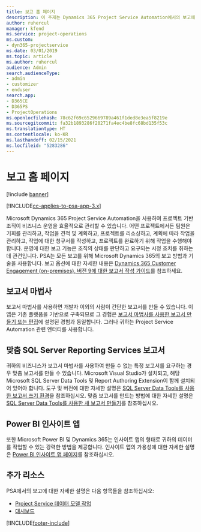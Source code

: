 ```yaml
---
title: 보고 홈 페이지
description: 이 주제는 Dynamics 365 Project Service Automation에서의 보고에 대한 정보를 제공합니다.
author: ruhercul
manager: kfend
ms.service: project-operations
ms.custom:
- dyn365-projectservice
ms.date: 03/01/2019
ms.topic: article
ms.author: ruhercul
audience: Admin
search.audienceType:
- admin
- customizer
- enduser
search.app:
- D365CE
- D365PS
- ProjectOperations
ms.openlocfilehash: 78c62f69c6529669789a461f1ded8e3ea5f8219e
ms.sourcegitcommit: fa32b1893286f20271fa4ec4be8fc68bd135f53c
ms.translationtype: HT
ms.contentlocale: ko-KR
ms.lasthandoff: 02/15/2021
ms.locfileid: "5283286"
---
```

# <a name="reporting-home-page"></a>보고 홈 페이지

[!include [banner](../includes/psa-now-project-operations.md)]

[!INCLUDE[cc-applies-to-psa-app-3.x](../includes/cc-applies-to-psa-app-3x.md)]

Microsoft Dynamics 365 Project Service Automation을 사용하여 프로젝트 기반 조직이 비즈니스 운영을 효율적으로 관리할 수 있습니다. 어떤 프로젝트에서든 팀원은 기회를 관리하고, 작업을 견적 및 계획하고, 프로젝트를 리소싱하고, 계획에 따라 작업을 관리하고, 작업에 대한 청구서를 작성하고, 프로젝트를 완료하기 위해 작업을 수행해야 합니다. 운영에 대한 보고 기능은 조직의 상태를 판단하고 요구되는 시정 조치를 취하는 데 관건입니다. PSA는 모든 보고를 위해 Microsoft Dynamics 365의 보고 방법과 기술을 사용합니다. 보고 옵션에 대한 자세한 내용은 [Dynamics 365 Customer Engagement (on-premises), 버전 9에 대한 보고서 작성 가이드](https://docs.microsoft.com/dynamics365/customerengagement/on-premises/analytics/reporting-analytics-with-dynamics-365)를 참조하세요.

## <a name="report-wizard"></a>보고서 마법사

보고서 마법사를 사용하면 개발자 이외의 사람이 간단한 보고서를 만들 수 있습니다. 이 앱은 기존 플랫폼을 기반으로 구축되므로 그 경험은 [보고서 마법사를 사용한 보고서 만들기 또는 편집](https://docs.microsoft.com/dynamics365/customerengagement/on-premises/basics/create-edit-copy-report-wizard)에 설명된 경험과 동일합니다. 그러나 귀하는 Project Service Automation 관련 엔터티를 사용합니다.

## <a name="custom-sql-server-reporting-services-reports"></a>맞춤 SQL Server Reporting Services 보고서

귀하의 비즈니스가 보고서 마법사를 사용하여 만들 수 없는 특정 보고서를 요구하는 경우 맞춤 보고서를 만들 수 있습니다. Microsoft Visual Studio가 설치되고, 해당 Microsoft SQL Server Data Tools 및 Report Authoring Extension이 함께 설치되어 있어야 합니다. 도구 및 버전에 대한 자세한 설명은 [SQL Server Data Tools를 사용한 보고서 쓰기 환경](https://docs.microsoft.com/dynamics365/customerengagement/on-premises/analytics/report-writing-environment-using-sql-server-data-tools)을 참조하십시오. 맞춤 보고서를 만드는 방법에 대한 자세한 설명은 [SQL Server Data Tools를 사용한 새 보고서 만들기](https://docs.microsoft.com/dynamics365/customerengagement/on-premises/analytics/create-a-new-report-using-sql-server-data-tools)를 참조하십시오.

## <a name="power-bi-insights-apps"></a>Power BI 인사이트 앱

또한 Microsoft Power BI 및 Dynamics 365는 인사이트 앱의 형태로 귀하의 데이터를 작업할 수 있는 강력한 방법을 제공합니다. 인사이트 앱의 가용성에 대한 자세한 설명은 [Power BI 인사이트 앱 페이지](https://powerbi.microsoft.com/power-bi-insights-apps/)를 참조하십시오.


## <a name="additional-resources"></a>추가 리소스
PSA에서의 보고에 대한 자세한 설명은 다음 항목들을 참조하십시오:

- [Project Service 데이터 모델 작업](reports-working-project-service-data-model.md)
- [대시보드](reports-dashboards.md)



[!INCLUDE[footer-include](../includes/footer-banner.md)]